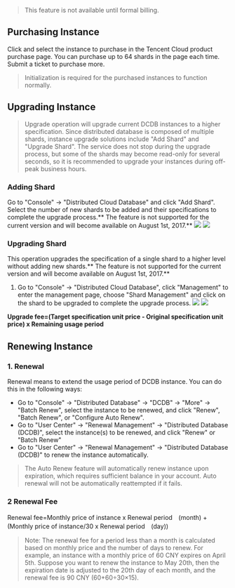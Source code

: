 >This feature is not available until formal billing.

## Purchasing Instance

Click and select the instance to purchase in the Tencent Cloud product purchase page. You can purchase up to 64 shards in the page each time. Submit a ticket to purchase more.

> Initialization is required for the purchased instances to function normally.

## Upgrading Instance

>Upgrade operation will upgrade current DCDB instances to a higher specification. Since distributed database is composed of multiple shards, instance upgrade solutions include "Add Shard" and "Upgrade Shard". The service does not stop during the upgrade process, but some of the shards may become read-only for several seconds, so it is recommended to upgrade your instances during off-peak business hours.

### Adding Shard
Go to "Console" -> "Distributed Cloud Database" and click "Add Shard". Select the number of new shards to be added and their specifications to complete the upgrade process.** The feature is not supported for the current version and will become available on August 1st, 2017.**
![](//mccdn.qcloud.com/static/img/b9cff4d43c31ffac56b2296945ac2337/image.png)
![](//mccdn.qcloud.com/static/img/6742591dcd12c8f56e6a11cdf0670e79/image.png)

### Upgrading Shard
This operation upgrades the specification of a single shard to a higher level without adding new shards.** The feature is not supported for the current version and will become available on August 1st, 2017.**

1.	Go to "Console" -> "Distributed Cloud Database", click "Management" to enter the management page, choose "Shard Management" and click on the shard to be upgraded to complete the upgrade process.
![](//mccdn.qcloud.com/static/img/d77ef38bc7becc785decbd51fd285b84/image.png)
![](//mccdn.qcloud.com/static/img/0bb016e4be65e8865a86cd4f4eb20c59/image.png)

**Upgrade fee=(Target specification unit price - Original specification unit price) x Remaining usage period**

## Renewing Instance

### 1. Renewal

Renewal means to extend the usage period of DCDB instance. You can do this in the following ways:

- Go to "Console" -> "Distributed Database" -> "DCDB" -> "More" -> "Batch Renew", select the instance to be renewed, and click "Renew", "Batch Renew", or "Configure Auto Renew".
- Go to "User Center" -> "Renewal Management" -> "Distributed Database (DCDB)", select the instance(s) to be renewed, and click "Renew" or "Batch Renew"
- Go to "User Center" -> "Renewal Management" -> "Distributed Database (DCDB)" to renew the instance automatically.

> The Auto Renew feature will automatically renew instance upon expiration, which requires sufficient balance in your account. Auto renewal will not be automatically reattempted if it fails.

### 2 Renewal Fee

Renewal fee=Monthly price of instance x Renewal period　(month) + (Monthly price of instance/30 x Renewal period　(day))

>Note: The renewal fee for a period less than a month is calculated based on monthly price and the number of days to renew. For example, an instance with a monthly price of 60 CNY expires on April 5th. Suppose you want to renew the instance to May 20th, then the expiration date is adjusted to the 20th day of each month, and the renewal fee is 90 CNY (60+60÷30×15).

